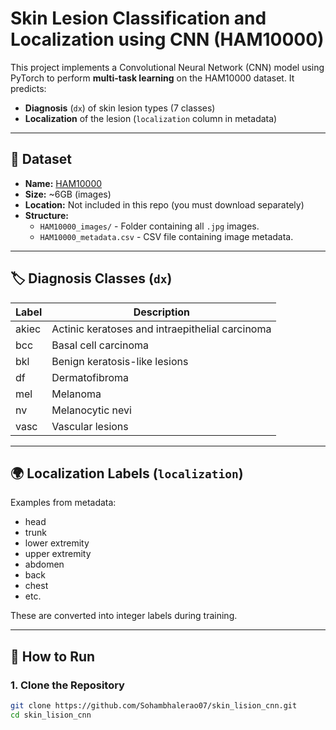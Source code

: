 # Skin Lesion Classification and Localization using CNN (HAM10000)

This project implements a Convolutional Neural Network (CNN) model using PyTorch to perform **multi-task learning** on the HAM10000 dataset. It predicts:
- **Diagnosis** (`dx`) of skin lesion types (7 classes)
- **Localization** of the lesion (`localization` column in metadata)

---

## 🔬 Dataset

- **Name:** [HAM10000](https://www.kaggle.com/datasets/kmader/skin-cancer-mnist-ham10000)
- **Size:** ~6GB (images)
- **Location:** Not included in this repo (you must download separately)
- **Structure:**
  - `HAM10000_images/` - Folder containing all `.jpg` images.
  - `HAM10000_metadata.csv` - CSV file containing image metadata.

---

## 🏷️ Diagnosis Classes (`dx`)

| Label   | Description                              |
|---------|------------------------------------------|
| akiec   | Actinic keratoses and intraepithelial carcinoma |
| bcc     | Basal cell carcinoma                     |
| bkl     | Benign keratosis-like lesions            |
| df      | Dermatofibroma                           |
| mel     | Melanoma                                 |
| nv      | Melanocytic nevi                         |
| vasc    | Vascular lesions                         |

---

## 🌍 Localization Labels (`localization`)

Examples from metadata:
- head
- trunk
- lower extremity
- upper extremity
- abdomen
- back
- chest
- etc.

These are converted into integer labels during training.

---

## 🚀 How to Run

### 1. Clone the Repository

```bash
git clone https://github.com/Sohambhalerao07/skin_lision_cnn.git
cd skin_lision_cnn
